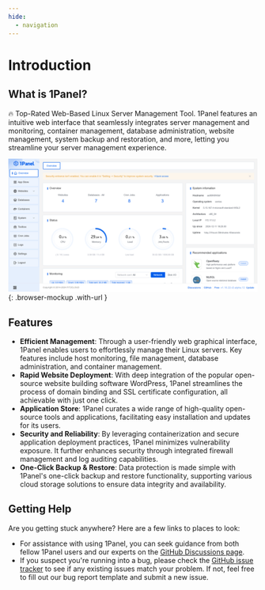 ```yaml
---
hide:
  - navigation
---
```


# Introduction

## What is 1Panel?

🔥 Top-Rated Web-Based Linux Server Management Tool. 1Panel features an intuitive web interface that seamlessly integrates server management and monitoring, container management, database administration, website management, system backup and restoration, and more, letting you streamline your server management experience.

![Overview](./img/overview.png)
{: .browser-mockup .with-url }

## Features

- **Efficient Management**: Through a user-friendly web graphical interface, 1Panel enables users to effortlessly manage their Linux servers. Key features include host monitoring, file management, database administration, and container management.
- **Rapid Website Deployment**: With deep integration of the popular open-source website building software WordPress, 1Panel streamlines the process of domain binding and SSL certificate configuration, all achievable with just one click.
- **Application Store**: 1Panel curates a wide range of high-quality open-source tools and applications, facilitating easy installation and updates for its users.
- **Security and Reliability**: By leveraging containerization and secure application deployment practices, 1Panel minimizes vulnerability exposure. It further enhances security through integrated firewall management and log auditing capabilities.
- **One-Click Backup & Restore**: Data protection is made simple with 1Panel's one-click backup and restore functionality, supporting various cloud storage solutions to ensure data integrity and availability.

## Getting Help

Are you getting stuck anywhere? Here are a few links to places to look:

- For assistance with using 1Panel, you can seek guidance from both fellow 1Panel users and our experts on the [GitHub Discussions page](https://github.com/1Panel-dev/1Panel/discussions/).
- If you suspect you're running into a bug, please check the [GitHub issue tracker](https://github.com/1panel-dev/1panel/issues) to see if any existing issues match your problem. If not, feel free to fill out our bug report template and submit a new issue.